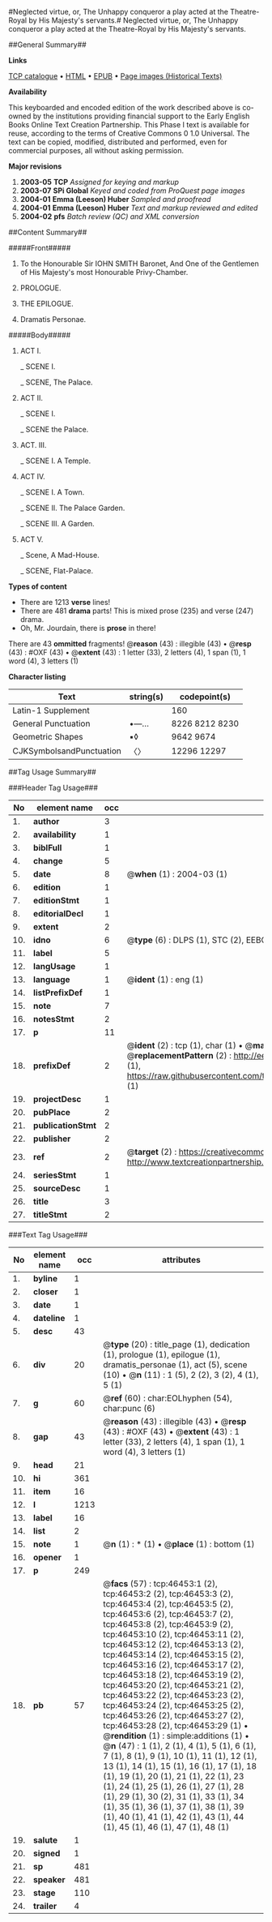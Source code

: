 #Neglected virtue, or, The Unhappy conqueror a play acted at the Theatre-Royal by His Majesty's servants.#
Neglected virtue, or, The Unhappy conqueror a play acted at the Theatre-Royal by His Majesty's servants.

##General Summary##

**Links**

[TCP catalogue](http://www.ota.ox.ac.uk/tcp/)  • 
[HTML](http://tei.it.ox.ac.uk/tcp/Texts-HTML/free/A44/A44429.html)  • 
[EPUB](http://tei.it.ox.ac.uk/tcp/Texts-EPUB/free/A44/A44429.epub) • 
[Page images (Historical Texts)](https://data.historicaltexts.jisc.ac.uk/view?pubId=eebo-11156774e&pageId=eebo-11156774e-46453-1)

**Availability**

This keyboarded and encoded edition of the
	       work described above is co-owned by the institutions
	       providing financial support to the Early English Books
	       Online Text Creation Partnership. This Phase I text is
	       available for reuse, according to the terms of Creative
	       Commons 0 1.0 Universal. The text can be copied,
	       modified, distributed and performed, even for
	       commercial purposes, all without asking permission.

**Major revisions**

1. __2003-05__ __TCP__ *Assigned for keying and markup*
1. __2003-07__ __SPi Global__ *Keyed and coded from ProQuest page images*
1. __2004-01__ __Emma (Leeson) Huber__ *Sampled and proofread*
1. __2004-01__ __Emma (Leeson) Huber__ *Text and markup reviewed and edited*
1. __2004-02__ __pfs__ *Batch review (QC) and XML conversion*

##Content Summary##

#####Front#####

1. To the Honourable Sir IOHN SMITH Baronet, And One of the Gentlemen of His Majesty's most Honourable Privy-Chamber.

1. PROLOGUE.

1. THE EPILOGUE.

1. Dramatis Personae.

#####Body#####

1. ACT I.

    _ SCENE I.

    _ SCENE, The Palace.

1. ACT II.

    _ SCENE I.

    _ SCENE the Palace.

1. ACT. III.

    _ SCENE I. A Temple.

1. ACT IV.

    _ SCENE I. A Town.

    _ SCENE II. The Palace Garden.

    _ SCENE III. A Garden.

1. ACT V.

    _ Scene, A Mad-House.

    _ SCENE, Flat-Palace.

**Types of content**

  * There are 1213 **verse** lines!
  * There are 481 **drama** parts! This is mixed prose (235) and verse (247) drama.
  * Oh, Mr. Jourdain, there is **prose** in there!

There are 43 **ommitted** fragments! 
 @__reason__ (43) : illegible (43)  •  @__resp__ (43) : #OXF (43)  •  @__extent__ (43) : 1 letter (33), 2 letters (4), 1 span (1), 1 word (4), 3 letters (1)

**Character listing**


|Text|string(s)|codepoint(s)|
|---|---|---|
|Latin-1 Supplement| |160|
|General Punctuation|•—…|8226 8212 8230|
|Geometric Shapes|▪◊|9642 9674|
|CJKSymbolsandPunctuation|〈〉|12296 12297|

##Tag Usage Summary##

###Header Tag Usage###

|No|element name|occ|attributes|
|---|---|---|---|
|1.|__author__|3||
|2.|__availability__|1||
|3.|__biblFull__|1||
|4.|__change__|5||
|5.|__date__|8| @__when__ (1) : 2004-03 (1)|
|6.|__edition__|1||
|7.|__editionStmt__|1||
|8.|__editorialDecl__|1||
|9.|__extent__|2||
|10.|__idno__|6| @__type__ (6) : DLPS (1), STC (2), EEBO-CITATION (1), OCLC (1), VID (1)|
|11.|__label__|5||
|12.|__langUsage__|1||
|13.|__language__|1| @__ident__ (1) : eng (1)|
|14.|__listPrefixDef__|1||
|15.|__note__|7||
|16.|__notesStmt__|2||
|17.|__p__|11||
|18.|__prefixDef__|2| @__ident__ (2) : tcp (1), char (1)  •  @__matchPattern__ (2) : ([0-9\-]+):([0-9IVX]+) (1), (.+) (1)  •  @__replacementPattern__ (2) : http://eebo.chadwyck.com/downloadtiff?vid=$1&page=$2 (1), https://raw.githubusercontent.com/textcreationpartnership/Texts/master/tcpchars.xml#$1 (1)|
|19.|__projectDesc__|1||
|20.|__pubPlace__|2||
|21.|__publicationStmt__|2||
|22.|__publisher__|2||
|23.|__ref__|2| @__target__ (2) : https://creativecommons.org/publicdomain/zero/1.0/ (1), http://www.textcreationpartnership.org/docs/. (1)|
|24.|__seriesStmt__|1||
|25.|__sourceDesc__|1||
|26.|__title__|3||
|27.|__titleStmt__|2||


###Text Tag Usage###

|No|element name|occ|attributes|
|---|---|---|---|
|1.|__byline__|1||
|2.|__closer__|1||
|3.|__date__|1||
|4.|__dateline__|1||
|5.|__desc__|43||
|6.|__div__|20| @__type__ (20) : title_page (1), dedication (1), prologue (1), epilogue (1), dramatis_personae (1), act (5), scene (10)  •  @__n__ (11) : 1 (5), 2 (2), 3 (2), 4 (1), 5 (1)|
|7.|__g__|60| @__ref__ (60) : char:EOLhyphen (54), char:punc (6)|
|8.|__gap__|43| @__reason__ (43) : illegible (43)  •  @__resp__ (43) : #OXF (43)  •  @__extent__ (43) : 1 letter (33), 2 letters (4), 1 span (1), 1 word (4), 3 letters (1)|
|9.|__head__|21||
|10.|__hi__|361||
|11.|__item__|16||
|12.|__l__|1213||
|13.|__label__|16||
|14.|__list__|2||
|15.|__note__|1| @__n__ (1) : * (1)  •  @__place__ (1) : bottom (1)|
|16.|__opener__|1||
|17.|__p__|249||
|18.|__pb__|57| @__facs__ (57) : tcp:46453:1 (2), tcp:46453:2 (2), tcp:46453:3 (2), tcp:46453:4 (2), tcp:46453:5 (2), tcp:46453:6 (2), tcp:46453:7 (2), tcp:46453:8 (2), tcp:46453:9 (2), tcp:46453:10 (2), tcp:46453:11 (2), tcp:46453:12 (2), tcp:46453:13 (2), tcp:46453:14 (2), tcp:46453:15 (2), tcp:46453:16 (2), tcp:46453:17 (2), tcp:46453:18 (2), tcp:46453:19 (2), tcp:46453:20 (2), tcp:46453:21 (2), tcp:46453:22 (2), tcp:46453:23 (2), tcp:46453:24 (2), tcp:46453:25 (2), tcp:46453:26 (2), tcp:46453:27 (2), tcp:46453:28 (2), tcp:46453:29 (1)  •  @__rendition__ (1) : simple:additions (1)  •  @__n__ (47) : 1 (1), 2 (1), 4 (1), 5 (1), 6 (1), 7 (1), 8 (1), 9 (1), 10 (1), 11 (1), 12 (1), 13 (1), 14 (1), 15 (1), 16 (1), 17 (1), 18 (1), 19 (1), 20 (1), 21 (1), 22 (1), 23 (1), 24 (1), 25 (1), 26 (1), 27 (1), 28 (1), 29 (1), 30 (2), 31 (1), 33 (1), 34 (1), 35 (1), 36 (1), 37 (1), 38 (1), 39 (1), 40 (1), 41 (1), 42 (1), 43 (1), 44 (1), 45 (1), 46 (1), 47 (1), 48 (1)|
|19.|__salute__|1||
|20.|__signed__|1||
|21.|__sp__|481||
|22.|__speaker__|481||
|23.|__stage__|110||
|24.|__trailer__|4||
